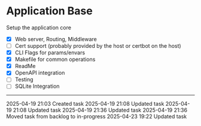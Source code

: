 Application Base
===

Setup the application core

- [x] Web server, Routing, Middleware
- [ ] Cert support (probably provided by the host or certbot on the host)
- [x] CLI Flags for params/envars
- [x] Makefile for common operations
- [x] ReadMe
- [x] OpenAPI integration
- [ ] Testing
- [ ] SQLite Integration

---

2025-04-19 21:03	Created task
2025-04-19 21:08	Updated task
2025-04-19 21:08	Updated task
2025-04-19 21:36	Updated task
2025-04-19 21:36	Moved task from backlog to in-progress
2025-04-23 19:22	Updated task